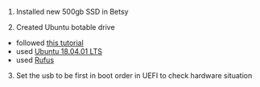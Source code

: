 1. Installed new 500gb SSD in Betsy

2. Created Ubuntu botable drive
  -  followed [this tutorial](https://tutorials.ubuntu.com/tutorial/tutorial-create-a-usb-stick-on-windows#0)
  -  used [Ubuntu 18.04.01 LTS](https://www.ubuntu.com/download/desktop)
  -  used [Rufus](https://rufus.akeo.ie/)

3. Set the usb to be first in boot order in UEFI to check hardware situation
